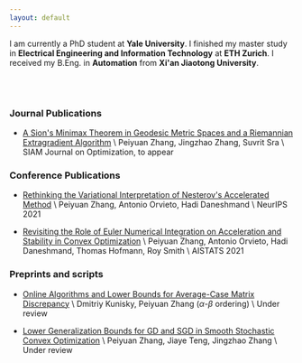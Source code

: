 ```yaml
---
layout: default
---
```


I am currently a PhD student at **Yale University**. I finished my master study in **Electrical Engineering and Information Technology** at **ETH Zurich**.  I received my B.Eng. in **Automation** from **Xi'an Jiaotong University**. 



<br/><br/>
### Journal Publications
* [A Sion's Minimax Theorem in Geodesic Metric Spaces and a Riemannian Extragradient Algorithm](https://arxiv.org/abs/2202.06950) \\
  Peiyuan Zhang, Jingzhao Zhang, Suvrit Sra \\
  SIAM Journal on Optimization, to appear

### Conference Publications
* [Rethinking the Variational Interpretation of Nesterov's Accelerated Method](https://arxiv.org/abs/2107.05040) \\
  Peiyuan Zhang, Antonio Orvieto, Hadi Daneshmand \\
  NeurIPS 2021
  
* [Revisiting the Role of Euler Numerical Integration on Acceleration and Stability in Convex Optimization](https://arxiv.org/abs/2102.11537) \\
  Peiyuan Zhang, Antonio Orvieto, Hadi Daneshmand, Thomas Hofmann, Roy Smith \\
  AISTATS 2021 
  
### Preprints and scripts
* [Online Algorithms and Lower Bounds for Average-Case Matrix Discrepancy](https://arxiv.org/abs/2307.10055) \\
  Dmitriy Kunisky, Peiyuan Zhang ($\alpha$-$\beta$ ordering) \\
  Under review
 
* [Lower Generalization Bounds for GD and SGD in Smooth Stochastic Convex Optimization](https://arxiv.org/abs/2303.10758) \\
  Peiyuan Zhang, Jiaye Teng, Jingzhao Zhang \\
  Under review 


